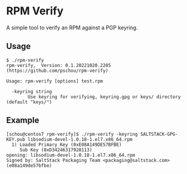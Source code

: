 # RPM Verify

A simple tool to verify an RPM against a PGP keyring.

## Usage
```
$ ./rpm-verify 
rpm-verify,  Version: 0.1.20221020.2205 (https://github.com/pschou/rpm-verify)

Usage: rpm-verify [options] test.rpm

  -keyring string
        Use keyring for verifying, keyring.gpg or keys/ directory (default "keys/")
```

## Example
```
[schou@centos7 rpm-verify]$ ./rpm-verify -keyring SALTSTACK-GPG-KEY.pub libsodium-devel-1.0.18-1.el7.x86_64.rpm
  1) Loaded Primary Key (0xE08A149DE57BFBE)
     Sub Key (0xD34246317928113)
opening: libsodium-devel-1.0.18-1.el7.x86_64.rpm
Signed by: SaltStack Packaging Team <packaging@saltstack.com> (e08a149de57bfbe)
```
